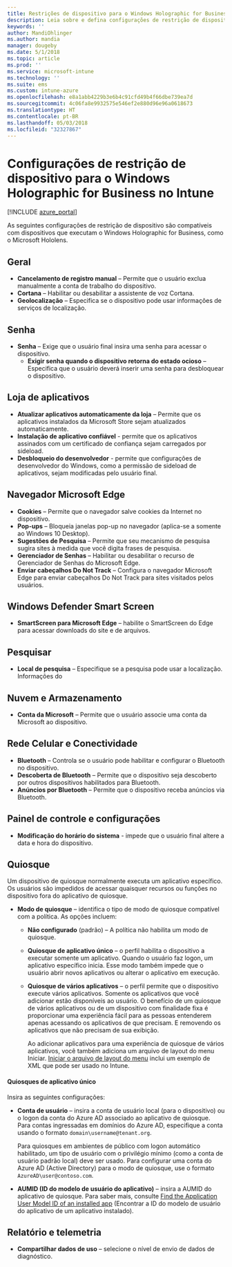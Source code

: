 ```yaml
---
title: Restrições de dispositivo para o Windows Holographic for Business no Microsoft Intune – Azure | Microsoft Docs
description: Leia sobre e defina configurações de restrição de dispositivo no Microsoft Intune para o Windows Holographic for Business, incluindo cancelamento do registro, geolocalização, senhas, instalação de aplicativos da App Store, cookies e pop-ups no Microsoft Edge, Windows Defender, pesquisa, armazenamento e nuvem, conectividade por Bluetooth, hora do sistema e dados de uso no Azure.
keywords: ''
author: MandiOhlinger
ms.author: mandia
manager: dougeby
ms.date: 5/1/2018
ms.topic: article
ms.prod: ''
ms.service: microsoft-intune
ms.technology: ''
ms.suite: ems
ms.custom: intune-azure
ms.openlocfilehash: e8a1abb4229b3e6b4c91cfd49b4f66dbe739ea7d
ms.sourcegitcommit: 4c06fa8e9932575e546ef2e880d96e96a0618673
ms.translationtype: HT
ms.contentlocale: pt-BR
ms.lasthandoff: 05/03/2018
ms.locfileid: "32327867"
---
```

# <a name="device-restriction-settings-for-windows-holographic-for-business-in-intune"></a>Configurações de restrição de dispositivo para o Windows Holographic for Business no Intune

[!INCLUDE [azure_portal](./includes/azure_portal.md)]

As seguintes configurações de restrição de dispositivo são compatíveis com dispositivos que executam o Windows Holographic for Business, como o Microsoft Hololens.

## <a name="general"></a>Geral

- **Cancelamento de registro manual** – Permite que o usuário exclua manualmente a conta de trabalho do dispositivo.
- **Cortana** – Habilitar ou desabilitar a assistente de voz Cortana.
- **Geolocalização** – Especifica se o dispositivo pode usar informações de serviços de localização.

## <a name="password"></a>Senha
-   **Senha** – Exige que o usuário final insira uma senha para acessar o dispositivo.
    -   **Exigir senha quando o dispositivo retorna do estado ocioso** – Especifica que o usuário deverá inserir uma senha para desbloquear o dispositivo.

## <a name="app-store"></a>Loja de aplicativos

-   **Atualizar aplicativos automaticamente da loja** – Permite que os aplicativos instalados da Microsoft Store sejam atualizados automaticamente.
-   **Instalação de aplicativo confiável** - permite que os aplicativos assinados com um certificado de confiança sejam carregados por sideload.
-   **Desbloqueio do desenvolvedor** - permite que configurações de desenvolvedor do Windows, como a permissão de sideload de aplicativos, sejam modificadas pelo usuário final.

## <a name="edge-browser"></a>Navegador Microsoft Edge

-   **Cookies** – Permite que o navegador salve cookies da Internet no dispositivo.
-   **Pop-ups** – Bloqueia janelas pop-up no navegador (aplica-se a somente ao Windows 10 Desktop).
-   **Sugestões de Pesquisa** – Permite que seu mecanismo de pesquisa sugira sites à medida que você digita frases de pesquisa.
-   **Gerenciador de Senhas** – Habilitar ou desabilitar o recurso de Gerenciador de Senhas do Microsoft Edge.
- **Enviar cabeçalhos Do Not Track** – Configura o navegador Microsoft Edge para enviar cabeçalhos Do Not Track para sites visitados pelos usuários.

## <a name="windows-defender-smart-screen"></a>Windows Defender Smart Screen

- **SmartScreen para Microsoft Edge** – habilite o SmartScreen do Edge para acessar downloads do site e de arquivos.

## <a name="search"></a>Pesquisar
- **Local de pesquisa** – Especifique se a pesquisa pode usar a localização. Informações do

## <a name="cloud-and-storage"></a>Nuvem e Armazenamento
-   **Conta da Microsoft** – Permite que o usuário associe uma conta da Microsoft ao dispositivo.

## <a name="cellular-and-connectivity"></a>Rede Celular e Conectividade

-   **Bluetooth** – Controla se o usuário pode habilitar e configurar o Bluetooth no dispositivo.
-   **Descoberta de Bluetooth** – Permite que o dispositivo seja descoberto por outros dispositivos habilitados para Bluetooth.
-   **Anúncios por Bluetooth** – Permite que o dispositivo receba anúncios via Bluetooth.

## <a name="control-panel-and-settings"></a>Painel de controle e configurações

- **Modificação do horário do sistema** - impede que o usuário final altere a data e hora do dispositivo.

## <a name="kiosk"></a>Quiosque

Um dispositivo de quiosque normalmente executa um aplicativo específico. Os usuários são impedidos de acessar quaisquer recursos ou funções no dispositivo fora do aplicativo de quiosque.

- **Modo de quiosque** – identifica o tipo de modo de quiosque compatível com a política. As opções incluem:

  - **Não configurado** (padrão) – A política não habilita um modo de quiosque. 
  - **Quiosque de aplicativo único** – o perfil habilita o dispositivo a executar somente um aplicativo. Quando o usuário faz logon, um aplicativo específico inicia. Esse modo também impede que o usuário abrir novos aplicativos ou alterar o aplicativo em execução.
  - **Quiosque de vários aplicativos** – o perfil permite que o dispositivo execute vários aplicativos. Somente os aplicativos que você adicionar estão disponíveis ao usuário. O benefício de um quiosque de vários aplicativos ou de um dispositivo com finalidade fixa é proporcionar uma experiência fácil para as pessoas entenderem apenas acessando os aplicativos de que precisam. E removendo os aplicativos que não precisam de sua exibição. 
  
    Ao adicionar aplicativos para uma experiência de quiosque de vários aplicativos, você também adiciona um arquivo de layout do menu Iniciar. [Iniciar o arquivo de layout do menu](https://docs.microsoft.com/hololens/hololens-kiosk#start-layout-file-for-intune) inclui um exemplo de XML que pode ser usado no Intune. 

#### <a name="single-app-kiosks"></a>Quiosques de aplicativo único
Insira as seguintes configurações:

- **Conta de usuário** – insira a conta de usuário local (para o dispositivo) ou o logon da conta do Azure AD associado ao aplicativo de quiosque. Para contas ingressadas em domínios do Azure AD, especifique a conta usando o formato `domain\username@tenant.org`. 

    Para quiosques em ambientes de público com logon automático habilitado, um tipo de usuário com o privilégio mínimo (como a conta de usuário padrão local) deve ser usado. Para configurar uma conta do Azure AD (Active Directory) para o modo de quiosque, use o formato `AzureAD\user@contoso.com`.

- **AUMID (ID do modelo de usuário do aplicativo)** – insira a AUMID do aplicativo de quiosque. Para saber mais, consulte [Find the Application User Model ID of an installed app](https://docs.microsoft.com/windows-hardware/customize/enterprise/find-the-application-user-model-id-of-an-installed-app) (Encontrar a ID do modelo de usuário do aplicativo de um aplicativo instalado).

## <a name="reporting-and-telemetry"></a>Relatório e telemetria

- **Compartilhar dados de uso** – selecione o nível de envio de dados de diagnóstico.
